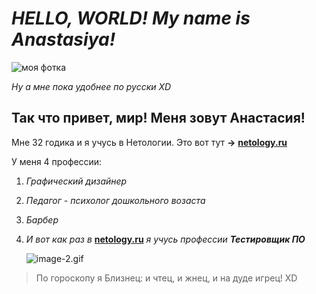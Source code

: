 # *HELLO, WORLD! My name is Anastasiya!*
![моя фотка](https://drive.google.com/file/d/1IR-Gh6oucH39jTFX12yjPrnhpHpsHLO_/view?usp=sharing)

*Ну а мне пока удобнее по русски XD* 

## Так что привет, мир! Меня зовут Анастасия!

Мне 32 годика и я учусь в Нетологии. Это вот тут **->** **[netology.ru](https://netology.ru/)**


У меня 4 профессии:
1. *Графический дизайнер*
2. *Педагог - психолог дошкольного возаста*
3. *Барбер*
4. *И вот как раз в* **[netology.ru](https://netology.ru/)** *я учусь профессии **Тестировщик ПО***
   
   ![image-2.gif](https://99px.ru/sstorage/86/2015/09/image_860809151705042505386.gif)
  > По гороскопу я Близнец: и чтец, и жнец, и на дуде игрец! XD